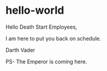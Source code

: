# hello-world

Hello Death Start Employees,

I am here to put you back on schedule.

Darth Vader

PS- The Emperor is coming here.
